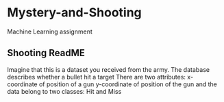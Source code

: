 # Mystery-and-Shooting
Machine Learning assignment 

## Shooting ReadME
Imagine that this is a dataset you received from the army.
The database describes whether a bullet hit a target
There are two attributes:
x-coordinate of position of a gun
y-coordinate of position of the gun
and the data belong to two classes: Hit and Miss
